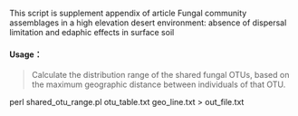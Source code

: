 This script is supplement appendix of article Fungal community assemblages in a high elevation desert environment: absence of dispersal limitation and edaphic effects in surface soil

#### Usage：
> Calculate the distribution range of the shared fungal OTUs, based on the maximum geographic distance between individuals of that OTU.
 
 
perl shared_otu_range.pl otu_table.txt geo_line.txt > out_file.txt
